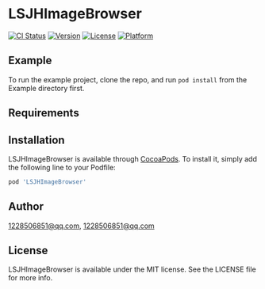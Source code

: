 # LSJHImageBrowser

[![CI Status](https://img.shields.io/travis/1228506851@qq.com/LSJHImageBrowser.svg?style=flat)](https://travis-ci.org/1228506851@qq.com/LSJHImageBrowser)
[![Version](https://img.shields.io/cocoapods/v/LSJHImageBrowser.svg?style=flat)](https://cocoapods.org/pods/LSJHImageBrowser)
[![License](https://img.shields.io/cocoapods/l/LSJHImageBrowser.svg?style=flat)](https://cocoapods.org/pods/LSJHImageBrowser)
[![Platform](https://img.shields.io/cocoapods/p/LSJHImageBrowser.svg?style=flat)](https://cocoapods.org/pods/LSJHImageBrowser)

## Example

To run the example project, clone the repo, and run `pod install` from the Example directory first.

## Requirements

## Installation

LSJHImageBrowser is available through [CocoaPods](https://cocoapods.org). To install
it, simply add the following line to your Podfile:

```ruby
pod 'LSJHImageBrowser'
```

## Author

1228506851@qq.com, 1228506851@qq.com

## License

LSJHImageBrowser is available under the MIT license. See the LICENSE file for more info.
